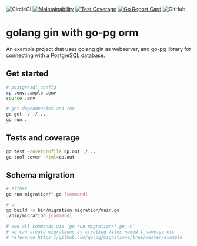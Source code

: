 ![CircleCI](https://img.shields.io/circleci/build/github/calvinchengx/gin-go-pg/master) [![Maintainability](https://api.codeclimate.com/v1/badges/62185b640652168fe9f9/maintainability)](https://codeclimate.com/github/calvinchengx/gin-go-pg/maintainability) [![Test Coverage](https://api.codeclimate.com/v1/badges/62185b640652168fe9f9/test_coverage)](https://codeclimate.com/github/calvinchengx/gin-go-pg/test_coverage) [![Go Report Card](https://goreportcard.com/badge/github.com/calvinchengx/gin-go-pg)](https://goreportcard.com/report/github.com/calvinchengx/gin-go-pg) ![GitHub](https://img.shields.io/github/license/calvinchengx/gin-go-pg)


# golang gin with go-pg orm

An example project that uses golang gin as webserver, and go-pg library for connecting with a PostgreSQL database.

## Get started

```bash
# postgresql config
cp .env.sample .env
source .env
```

```bash
# get dependencies and run
go get -v ./...
go run .
```

## Tests and coverage

```bash
go test -coverprofile cp.out ./...
go tool cover -html=cp.out
```

## Schema migration

```bash
# either
go run migration/*.go [command]

# or
go build -o bin/migration migration/main.go
./bin/migration [command]

# see all commands via `go run migration/*.go -h`
# we can create migrations by creating files named 1_name.go etc
# reference https://github.com/go-pg/migrations/tree/master/example
```
